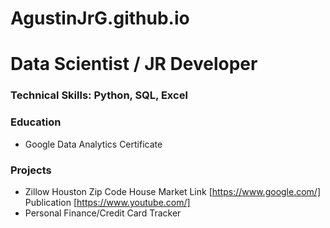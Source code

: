 # AgustinJrG.github.io

# Data Scientist / JR Developer

### Technical Skills: Python, SQL, Excel

### Education
- Google Data Analytics Certificate

### Projects
- Zillow Houston Zip Code House Market
  Link [https://www.google.com/]
  Publication [https://www.youtube.com/]
- Personal Finance/Credit Card Tracker
